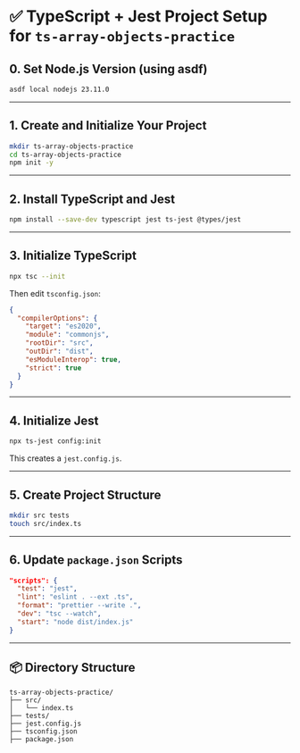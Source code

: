 # ✅ TypeScript + Jest Project Setup for `ts-array-objects-practice`

## 0. Set Node.js Version (using asdf)

```bash
asdf local nodejs 23.11.0
```

---

## 1. Create and Initialize Your Project

```bash
mkdir ts-array-objects-practice
cd ts-array-objects-practice
npm init -y
```

---

## 2. Install TypeScript and Jest

```bash
npm install --save-dev typescript jest ts-jest @types/jest
```

---

## 3. Initialize TypeScript

```bash
npx tsc --init
```

Then edit `tsconfig.json`:

```json
{
  "compilerOptions": {
    "target": "es2020",
    "module": "commonjs",
    "rootDir": "src",
    "outDir": "dist",
    "esModuleInterop": true,
    "strict": true
  }
}
```

---

## 4. Initialize Jest

```bash
npx ts-jest config:init
```

This creates a `jest.config.js`.

---

## 5. Create Project Structure

```bash
mkdir src tests
touch src/index.ts
```

---

## 6. Update `package.json` Scripts

```json
"scripts": {
  "test": "jest",
  "lint": "eslint . --ext .ts",
  "format": "prettier --write .",
  "dev": "tsc --watch",
  "start": "node dist/index.js"
}
```

---

## 📦 Directory Structure

```
ts-array-objects-practice/
├── src/
│   └── index.ts
├── tests/
├── jest.config.js
├── tsconfig.json
├── package.json
```
